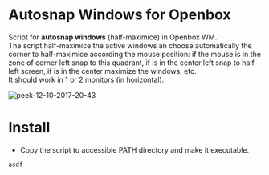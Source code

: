 # Autosnap Windows for Openbox
Script for **autosnap windows** (half-maximice) in Openbox WM.  
The script half-maximice the active windows an choose automatically the corner to half-maximice according the mouse position: if the mouse is in the zone of corner left snap to this quadrant, if is in the center left snap to half left screen, if is in the center maximize the windows, etc.  
It should work in 1 or 2 monitors (in horizontal).

![peek-12-10-2017-20-43](https://user-images.githubusercontent.com/32820131/40352231-9d64c1fa-5dae-11e8-8137-890cadf2c293.gif)

# Install
  * Copy the script to accessible PATH directory and make it executable.
  ```bash
  asdf
  ```
